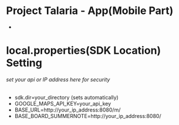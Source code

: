 # Project Talaria - App(Mobile Part)
- 

# local.properties(SDK Location) Setting
###### set your api or IP address here for security
- sdk.dir=your_directory (sets automatically)
- GOOGLE_MAPS_API_KEY=your_api_key
- BASE_URL=http://your_ip_address:8080/m/
- BASE_BOARD_SUMMERNOTE=http://your_ip_address:8080/


